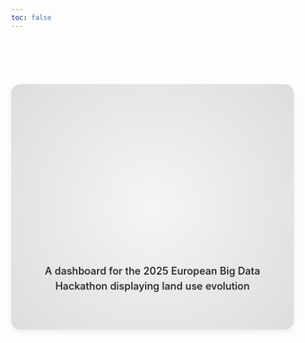 ```yaml
---
toc: false
---
```


<div class="hero">
  <h1>Impervious Europe</h1>
  <h2> A dashboard for the 2025 European Big Data Hackathon displaying land use evolution  </h2>
</div>

<style>
.hero {
  /* Mise en page de base */
  display: flex;
  flex-direction: column;
  align-items: center;
  justify-content: center;
  text-align: center;
  font-family: var(--sans-serif);
  
  /* Marges et espacement */
  margin: 4rem 0;
  padding: 3rem 2rem;

  /* Arrière-plan doux */
  background: radial-gradient(circle, #f5f5f5 0%, #dddddd 100%);
  border-radius: 1rem;

  /* Légère ombre portée */
  box-shadow: 0 4px 10px rgba(0, 0, 0, 0.07);

  /* Pour gérer l’éventuelle césure (si supporté) */
  text-wrap: balance;
}

.hero h1 {
  /* Organisation de l’espace autour du titre */
  margin: 1rem 0;
  padding: 1rem 0;

  /* Grande police pour le titre */
  font-size: clamp(3rem, 10vw, 6rem);
  font-weight: 900;
  line-height: 1.2;
  
  /* Effet de dégradé dans le texte */
  background: linear-gradient(30deg, var(--theme-foreground-focus), currentColor);
  -webkit-background-clip: text;
  -webkit-text-fill-color: transparent;
  background-clip: text;

  /* Transition subtile au survol */
  transition: transform 0.3s ease;
}

.hero h1:hover {
  /* Léger agrandissement au hover */
  transform: scale(1.05);
}

.hero h2 {
  /* Mise en forme du sous-titre */
  margin: 0 auto;
  max-width: 40rem;
  font-size: 1.125rem;
  font-weight: 500;
  line-height: 1.5;
  color: var(--theme-foreground-muted);
  
  /* Espace supplémentaire si souhaité */
  margin-top: 0.5rem;
}

@media (min-width: 640px) {
  .hero {
    margin: 6rem 0;
    padding: 4rem 3rem;
  }

  .hero h1 {
    font-size: clamp(4rem, 8vw, 7rem);
  }
}

</style>
